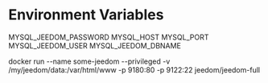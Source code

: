 # Environment Variables
MYSQL_JEEDOM_PASSWORD
MYSQL_HOST
MYSQL_PORT
MYSQL_JEEDOM_USER
MYSQL_JEEDOM_DBNAME

docker run --name some-jeedom --privileged -v /my/jeedom/data:/var/html/www -p 9180:80 -p 9122:22 jeedom/jeedom-full